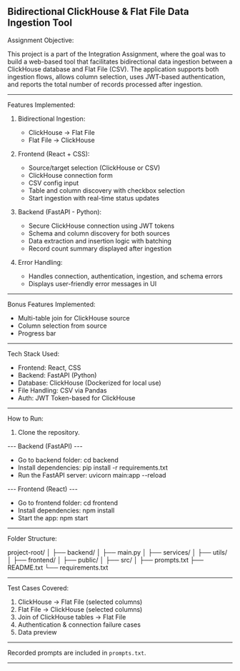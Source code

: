 Bidirectional ClickHouse & Flat File Data Ingestion Tool
--------------------------------------

Assignment Objective:

This project is a part of the Integration Assignment, where the goal was to build a web-based tool that facilitates bidirectional data ingestion between a ClickHouse database and Flat File (CSV). The application supports both ingestion flows, allows column selection, uses JWT-based authentication, and reports the total number of records processed after ingestion.

--------------------------------------
Features Implemented:

1. Bidirectional Ingestion:
   - ClickHouse → Flat File
   - Flat File → ClickHouse

2. Frontend (React + CSS):
   - Source/target selection (ClickHouse or CSV)
   - ClickHouse connection form
   - CSV config input
   - Table and column discovery with checkbox selection
   - Start ingestion with real-time status updates

3. Backend (FastAPI - Python):
   - Secure ClickHouse connection using JWT tokens
   - Schema and column discovery for both sources
   - Data extraction and insertion logic with batching
   - Record count summary displayed after ingestion

4. Error Handling:
   - Handles connection, authentication, ingestion, and schema errors
   - Displays user-friendly error messages in UI

--------------------------------------
Bonus Features Implemented:

- Multi-table join for ClickHouse source
- Column selection from source
- Progress bar

--------------------------------------
Tech Stack Used:

- Frontend: React, CSS
- Backend: FastAPI (Python)
- Database: ClickHouse (Dockerized for local use)
- File Handling: CSV via Pandas
- Auth: JWT Token-based for ClickHouse

--------------------------------------
How to Run:

1. Clone the repository.

--- Backend (FastAPI) ---
- Go to backend folder:
    cd backend
- Install dependencies:
    pip install -r requirements.txt
- Run the FastAPI server:
    uvicorn main:app --reload

--- Frontend (React) ---
- Go to frontend folder:
    cd frontend
- Install dependencies:
    npm install
- Start the app:
    npm start

--------------------------------------
Folder Structure:

project-root/
│
├── backend/
│   ├── main.py
│   ├── services/
│   ├── utils/
│
├── frontend/
│   ├── public/
│   ├── src/
│
├── prompts.txt
├── README.txt
└── requirements.txt

--------------------------------------
Test Cases Covered:

1. ClickHouse → Flat File (selected columns)
2. Flat File → ClickHouse (selected columns)
3. Join of ClickHouse tables → Flat File
4. Authentication & connection failure cases
5. Data preview

--------------------------------------
Recorded prompts are included in `prompts.txt`.

--------------------------------------
